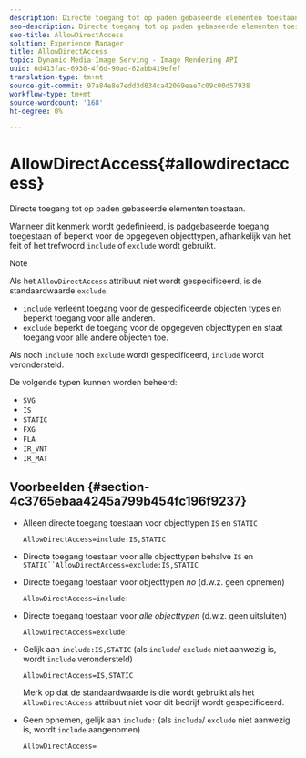 ```yaml
---
description: Directe toegang tot op paden gebaseerde elementen toestaan.
seo-description: Directe toegang tot op paden gebaseerde elementen toestaan.
seo-title: AllowDirectAccess
solution: Experience Manager
title: AllowDirectAccess
topic: Dynamic Media Image Serving - Image Rendering API
uuid: 6d413fac-6930-4f6d-90ad-62abb419efef
translation-type: tm+mt
source-git-commit: 97a84e8e7edd3d834ca42069eae7c09c00d57938
workflow-type: tm+mt
source-wordcount: '168'
ht-degree: 0%

---
```



# AllowDirectAccess{#allowdirectaccess}

Directe toegang tot op paden gebaseerde elementen toestaan.

Wanneer dit kenmerk wordt gedefinieerd, is padgebaseerde toegang toegestaan of beperkt voor de opgegeven objecttypen, afhankelijk van het feit of het trefwoord `include` of `exclude` wordt gebruikt.

>[!NOTE]
>
>Als het `AllowDirectAccess` attribuut niet wordt gespecificeerd, is de standaardwaarde `exclude`.

* `include` verleent toegang voor de gespecificeerde objecten types en beperkt toegang voor alle anderen.
* `exclude` beperkt de toegang voor de opgegeven objecttypen en staat toegang voor alle andere objecten toe.

Als noch `include` noch `exclude` wordt gespecificeerd, `include` wordt verondersteld.

De volgende typen kunnen worden beheerd:

* `SVG`
* `IS`
* `STATIC`
* `FXG`
* `FLA`
* `IR_VNT`
* `IR_MAT`

## Voorbeelden {#section-4c3765ebaa4245a799b454fc196f9237}

* Alleen directe toegang toestaan voor objecttypen `IS` en `STATIC`

   `AllowDirectAccess=include:IS,STATIC`

* Directe toegang toestaan voor alle objecttypen behalve `IS` en `STATIC``AllowDirectAccess=exclude:IS,STATIC`

* Directe toegang toestaan voor objecttypen *no* (d.w.z. geen opnemen)

   `AllowDirectAccess=include:`

* Directe toegang toestaan voor *alle objecttypen* (d.w.z. geen uitsluiten)

   `AllowDirectAccess=exclude:`

* Gelijk aan `include:IS,STATIC` (als `include`/ `exclude` niet aanwezig is, wordt `include` verondersteld)

   `AllowDirectAccess=IS,STATIC`

   Merk op dat de standaardwaarde is die wordt gebruikt als het `AllowDirectAccess` attribuut niet voor dit bedrijf wordt gespecificeerd.

* Geen opnemen, gelijk aan `include:` (als `include`/ `exclude` niet aanwezig is, wordt `include` aangenomen)

   `AllowDirectAccess=`

